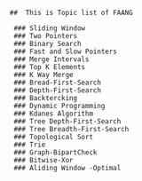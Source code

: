        ##  This is Topic list of FAANG
    
        ### Sliding Window
        ### Two Pointers
        ### Binary Search
        ### Fast and Slow Pointers
        ### Merge Intervals
        ### Top K Elements
        ### K Way Merge
        ### Bread-First-Search
        ### Depth-First-Search
        ### Backtercking
        ### Dynamic Programming
        ### Kdanes Algorithm
        ### Tree Depth-First-Search
        ### Tree Breadth-First-Search
        ### Topological Sort
        ### Trie
        ### Graph-BipartCheck
        ### Bitwise-Xor
        ### Aliding Window -Optimal


